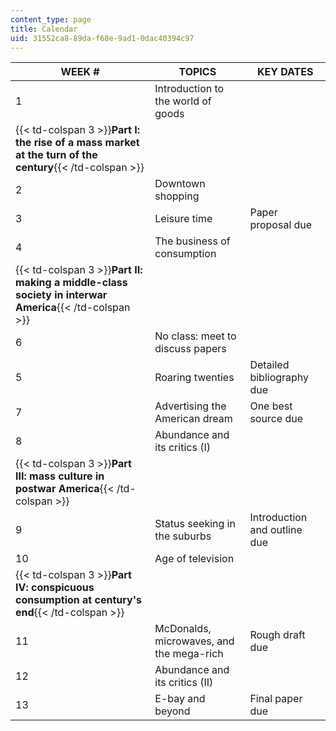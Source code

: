 ```yaml
---
content_type: page
title: Calendar
uid: 31552ca8-89da-f68e-9ad1-0dac40394c97
---
```


| WEEK # | TOPICS | KEY DATES |
| --- | --- | --- |
| 1 | Introduction to the world of goods | &nbsp; |
| {{< td-colspan 3 >}}**Part I: the rise of a mass market at the turn of the century**{{< /td-colspan >}} |||
| 2 | Downtown shopping | &nbsp; |
| 3 | Leisure time | Paper proposal due |
| 4 | The business of consumption | &nbsp; |
| {{< td-colspan 3 >}}**Part II: making a middle-class society in interwar America**{{< /td-colspan >}} |||
| 6 | No class: meet to discuss papers | &nbsp; |
| 5 | Roaring twenties | Detailed bibliography due |
| 7 | Advertising the American dream | One best source due |
| 8 | Abundance and its critics (I) | &nbsp; |
| {{< td-colspan 3 >}}**Part III: mass culture in postwar America**{{< /td-colspan >}} |||
| 9 | Status seeking in the suburbs | Introduction and outline due |
| 10 | Age of television | &nbsp; |
| {{< td-colspan 3 >}}**Part IV: conspicuous consumption at century's end**{{< /td-colspan >}} |||
| 11 | McDonalds, microwaves, and the mega-rich | Rough draft due |
| 12 | Abundance and its critics (II) | &nbsp; |
| 13 | E-bay and beyond | Final paper due